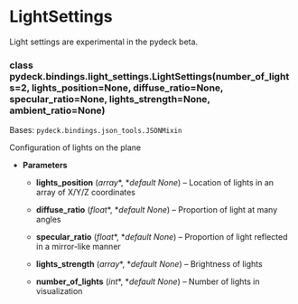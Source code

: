 # LightSettings

Light settings are experimental in the pydeck beta.


### class pydeck.bindings.light_settings.LightSettings(number_of_lights=2, lights_position=None, diffuse_ratio=None, specular_ratio=None, lights_strength=None, ambient_ratio=None)
Bases: `pydeck.bindings.json_tools.JSONMixin`

Configuration of lights on the plane


* **Parameters**

    
    * **lights_position** (*array**, **default None*) – Location of lights in an array of X/Y/Z coordinates


    * **diffuse_ratio** (*float**, **default None*) – Proportion of light at many angles


    * **specular_ratio** (*float**, **default None*) – Proportion of light reflected in a mirror-like manner


    * **lights_strength** (*array**, **default None*) – Brightness of lights


    * **number_of_lights** (*int**, **default None*) – Number of lights in visualization
